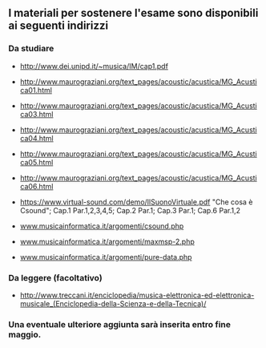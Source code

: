 ## I materiali per sostenere l'esame sono disponibili ai seguenti indirizzi


### Da studiare 

- http://www.dei.unipd.it/~musica/IM/cap1.pdf

- http://www.maurograziani.org/text_pages/acoustic/acustica/MG_Acustica01.html
- http://www.maurograziani.org/text_pages/acoustic/acustica/MG_Acustica03.html
- http://www.maurograziani.org/text_pages/acoustic/acustica/MG_Acustica04.html
- http://www.maurograziani.org/text_pages/acoustic/acustica/MG_Acustica05.html
- http://www.maurograziani.org/text_pages/acoustic/acustica/MG_Acustica06.html

- https://www.virtual-sound.com/demo/IlSuonoVirtuale.pdf
"Che cosa è Csound"; Cap.1 Par.1,2,3,4,5; Cap.2 Par.1; Cap.3 Par.1; Cap.6 Par.1,2

- www.musicainformatica.it/argomenti/csound.php
- www.musicainformatica.it/argomenti/maxmsp-2.php 
- www.musicainformatica.it/argomenti/pure-data.php


### Da leggere (facoltativo)

- http://www.treccani.it/enciclopedia/musica-elettronica-ed-elettronica-musicale_(Enciclopedia-della-Scienza-e-della-Tecnica)/


### Una eventuale ulteriore aggiunta sarà inserita entro fine maggio.


